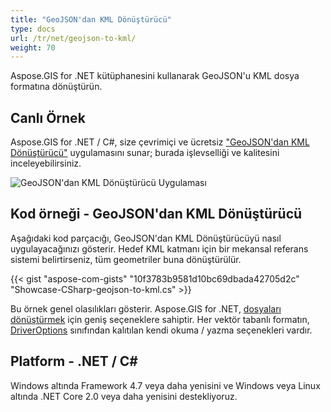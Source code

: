 ```yaml
---
title: "GeoJSON'dan KML Dönüştürücü"
type: docs
url: /tr/net/geojson-to-kml/
weight: 70
---
```


Aspose.GIS for .NET kütüphanesini kullanarak GeoJSON'u KML dosya formatına dönüştürün.

## **Canlı Örnek**

Aspose.GIS for .NET / C#, size çevrimiçi ve ücretsiz ["GeoJSON'dan KML Dönüştürücü"](https://products.aspose.app/gis/conversion/geojson-to-kml) uygulamasını sunar; burada işlevselliği ve kalitesini inceleyebilirsiniz.

![GeoJSON'dan KML Dönüştürücü Uygulaması](conversion.png)

## **Kod örneği - GeoJSON'dan KML Dönüştürücü**

Aşağıdaki kod parçacığı, GeoJSON'dan KML Dönüştürücüyü nasıl uygulayacağınızı gösterir. Hedef KML katmanı için bir mekansal referans sistemi belirtirseniz, tüm geometriler buna dönüştürülür. 

{{< gist "aspose-com-gists" "10f3783b9581d10bc69dbada42705d2c" "Showcase-CSharp-geojson-to-kml.cs" >}}

Bu örnek genel olasılıkları gösterir. Aspose.GIS for .NET, [dosyaları dönüştürmek](https://docs.aspose.com/gis/net/vector-layers/) için geniş seçeneklere sahiptir. Her vektör tabanlı formatın, [DriverOptions](https://reference.aspose.com/gis/net/aspose.gis/driveroptions) sınıfından kalıtılan kendi okuma / yazma seçenekleri vardır.

## **Platform - .NET / C#**

Windows altında Framework 4.7 veya daha yenisini ve Windows veya Linux altında .NET Core 2.0 veya daha yenisini destekliyoruz.
